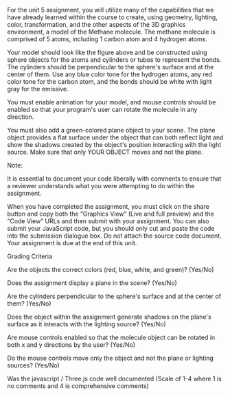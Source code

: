 For the unit 5 assignment, you will utilize many of the capabilities that we have already learned within the course to create, using geometry, lighting, color, transformation, and the other aspects of the 3D graphics environment, a model of the Methane molecule. The methane molecule is comprised of 5 atoms, including 1 carbon atom and 4 hydrogen atoms.

Your model should look like the figure above and be constructed using sphere objects for the atoms and cylinders or tubes to represent the bonds. The cylinders should be perpendicular to the sphere's surface and at the center of them. Use any blue color tone for the hydrogen atoms, any red color tone for the carbon atom, and the bonds should be white with light gray for the emissive.

You must enable animation for your model, and mouse controls should be enabled so that your program's user can rotate the molecule in any direction.

You must also add a green-colored plane object to your scene. The plane object provides a flat surface under the object that can both reflect light and show the shadows created by the object's position interacting with the light source. Make sure that only YOUR OBJECT moves and not the plane.

Note:

It is essential to document your code liberally with comments to ensure that a reviewer understands what you were attempting to do within the assignment.

When you have completed the assignment, you must click on the share button and copy both the “Graphics View” (Live and full preview) and the “Code View” URLs and then submit with your assignment. You can also submit your JavaScript code, but you should only cut and paste the code into the submission dialogue box. Do not attach the source code document. Your assignment is due at the end of this unit. 

Grading Criteria

Are the objects the correct colors (red, blue, white, and green)? (Yes/No)

Does the assignment display a plane in the scene? (Yes/No)

Are the cylinders perpendicular to the sphere's surface and at the center of them? (Yes/No)

Does the object within the assignment generate shadows on the plane's surface as it interacts with the lighting source? (Yes/No)

Are mouse controls enabled so that the molecule object can be rotated in both x and y directions by the user? (Yes/No)

Do the mouse controls move only the object and not the plane or lighting sources? (Yes/No)

Was the javascript / Three.js code well documented (Scale of 1-4 where 1 is no comments and 4 is comprehensive comments)
